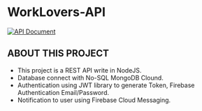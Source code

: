 # WorkLovers-API

[![API Document](https://run.pstmn.io/button.svg)](https://www.postman.com/dark-astronaut-200735/workspace/085dacb1-d448-4ee0-b077-57b48197c824/documentation/17748958-475535d5-3265-474e-88b2-cfbd67cd8151)

## ABOUT THIS PROJECT
- This project is a REST API write in NodeJS.
- Database connect with No-SQL MongoDB Clound.
- Authentication using JWT library to generate Token, Firebase Authentication Email/Password.
- Notification to user using Firebase Cloud Messaging.
